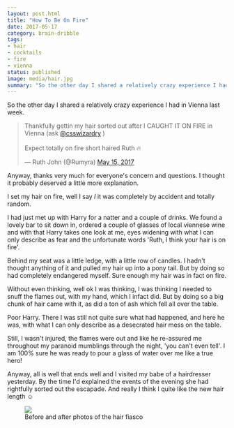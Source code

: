 ```yaml
---
layout: post.html
title: "How To Be On Fire"
date: 2017-05-17
category: brain-dribble
tags:
- hair
- cocktails
- fire
- vienna
status: published
image: media/hair.jpg
summary: "So the other day I shared a relatively crazy experience I had in Vienna last week."
---
```


So the other day I shared a relatively crazy experience I had in Vienna last week.

<blockquote class="twitter-tweet" data-partner="tweetdeck"><p lang="en" dir="ltr">Thankfully gettin my hair sorted out after I CAUGHT IT ON FIRE in Vienna (ask <a href="https://twitter.com/csswizardry">@csswizardry</a> )<br><br>Expect totally on fire short haired Ruth 🔥</p>&mdash; Ruth John (@Rumyra) <a href="https://twitter.com/Rumyra/status/864100996422696960">May 15, 2017</a></blockquote>
<script async src="//platform.twitter.com/widgets.js" charset="utf-8"></script>

Anyway, thanks very much for everyone's concern and questions. I thought it probably deserved a little more explanation.

I set my hair on fire, well I say *I* it was completely by accident and totally random.

I had just met up with Harry for a natter and a couple of drinks. We found a lovely bar to sit down in, ordered a couple of glasses of local viennese wine and with that Harry takes one look at me, eyes widening with what I can only describe as fear and the unfortunate words 'Ruth, I think your hair is on fire'.

Behind my seat was a little ledge, with a little row of candles. I hadn't thought anything of it and pulled my hair up into a pony tail. But by doing so had completely endangered myself. Sure enough my hair was in fact on fire.

Without even thinking, well ok I was thinking, I was thinking I needed to snuff the flames out, with my hand, which I infact did. But by doing so a big chunk of hair came with it, as did a ton of ash which fell all over the table.

Poor Harry. There I was still not quite sure what had happened, and here he was, with what I can only describe as a desecrated hair mess on the table.

Still, I wasn't injured, the flames were out and like he re-assured me throughout my paranoid mumblings through the night, 'you can't even tell'. I am 100% sure he was ready to pour a glass of water over me like a true hero!

Anyway, all is well that ends well and I visited my babe of a hairdresser yesterday. By the time I'd explained the events of the evening she had rightfully sorted out the escapade. And really I think I quite like the new hair length ☺️

<figure class="media-feature">
  <img src="/media/hair.jpg" />
  <figcaption>Before and after photos of the hair fiasco</figcaption>
</figure>




